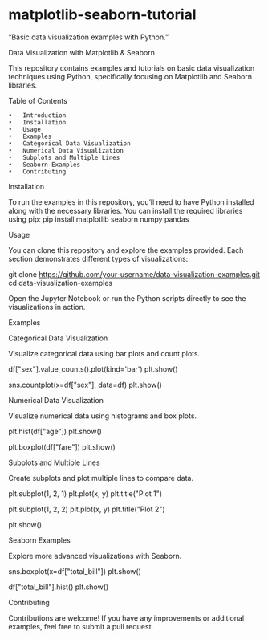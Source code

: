 # matplotlib-seaborn-tutorial
“Basic data visualization examples with Python.”

Data Visualization with Matplotlib & Seaborn

This repository contains examples and tutorials on basic data visualization techniques using Python, specifically focusing on Matplotlib and Seaborn libraries.

Table of Contents

	•	Introduction
	•	Installation
	•	Usage
	•	Examples
	•	Categorical Data Visualization
	•	Numerical Data Visualization
	•	Subplots and Multiple Lines
	•	Seaborn Examples
	•	Contributing

 Installation

To run the examples in this repository, you’ll need to have Python installed along with the necessary libraries. You can install the required libraries using pip:
pip install matplotlib seaborn numpy pandas

Usage

You can clone this repository and explore the examples provided. Each section demonstrates different types of visualizations:

git clone https://github.com/your-username/data-visualization-examples.git
cd data-visualization-examples

Open the Jupyter Notebook or run the Python scripts directly to see the visualizations in action.


Examples

Categorical Data Visualization

Visualize categorical data using bar plots and count plots.


df["sex"].value_counts().plot(kind='bar')
plt.show()

sns.countplot(x=df["sex"], data=df)
plt.show()

Numerical Data Visualization

Visualize numerical data using histograms and box plots.

plt.hist(df["age"])
plt.show()

plt.boxplot(df["fare"])
plt.show()

Subplots and Multiple Lines

Create subplots and plot multiple lines to compare data.

plt.subplot(1, 2, 1)
plt.plot(x, y)
plt.title("Plot 1")

plt.subplot(1, 2, 2)
plt.plot(x, y)
plt.title("Plot 2")

plt.show()


Seaborn Examples

Explore more advanced visualizations with Seaborn.

sns.boxplot(x=df["total_bill"])
plt.show()

df["total_bill"].hist()
plt.show()


Contributing

Contributions are welcome! If you have any improvements or additional examples, feel free to submit a pull request.
